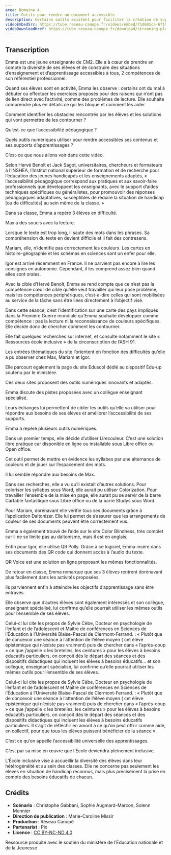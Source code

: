 ```yaml
---
area: Domaine 4
title: Outils pour rendre un document accessible
description: Certains outils existent pour faciliter la création de supports pédagogiques numérique qui sont accessibles et adaptés aux différents besoins des élèves. Des détails dans cette vidéo !
videoEmbedSrc: https://tube.reseau-canope.fr/videos/embed/71d601ca-6f19-4f7b-8904-dc074e4bfb7f
videoDownloadHref: https://tube.reseau-canope.fr/download/streaming-playlists/hls/videos/71d601ca-6f19-4f7b-8904-dc074e4bfb7f-1080-fragmented.mp4
---
```


## Transcription

Emma est une jeune enseignante de CM2. Elle a à cœur de prendre en compte la diversité de ses élèves et de construire des situations d’enseignement et d’apprentissage accessibles à tous, 2 compétences de son référentiel professionnel.

Quand ses élèves sont en activité, Emma les observe : certains ont du mal à débuter ou effectuer les exercices proposés pour des raisons qui n’ont pas de lien direct avec l’activité, comme des problèmes de lecture. Elle souhaite comprendre plus en détails ce qui les bloque et comment les aider

Comment identifier les obstacles rencontrés par les élèves et les solutions qui vont permettre de les contourner ?

Qu’est-ce que l’accessibilité pédagogique ?

Quels outils numériques utiliser pour rendre accessibles ses contenus et ses supports d’apprentissages ?

C’est-ce que nous allons voir dans cette vidéo.

Selon Hervé Benoît et Jack Sagot, universitaires, chercheurs et formateurs à l’INSHEA, l’Institut national supérieur de formation et de recherche pour l’éducation des jeunes handicapés et les enseignements adaptés, « l’accessibilité pédagogique correspond aux pratiques et aux savoir-faire professionnels que développent les enseignants, avec le support d’aides techniques spécifiques ou généralistes, pour promouvoir des réponses pédagogiques adaptatives, susceptibles de réduire la situation de handicap [ou de difficultés] au sein même de la classe. »

Dans sa classe, Emma a repéré 3 élèves en difficulté.

Max a des soucis avec la lecture.

Lorsque le texte est trop long, il saute des mots dans les phrases. Sa compréhension du texte en devient difficile et il fait des contresens.

Mariam, elle, n’identifie pas correctement les couleurs. Les cartes en histoire-géographie et les schémas en sciences sont un enfer pour elle.

Igor est arrivé récemment en France. Il ne parvient pas encore à lire les consignes en autonomie. Cependant, il les comprend assez bien quand elles sont orales.

Avec la cible d’Hervé Benoît, Emma se rend compte que ce n’est pas la compétence cœur de cible qu’elle veut travailler qui leur pose problème, mais les compétences périphériques, c’est-à-dire celles qui sont mobilisées au service de la tâche sans être liées directement à l’objectif visé.

Dans cette séance, c’est l’identification sur une carte des pays impliqués dans la Première Guerre mondiale qu’Emma souhaite développer comme compétence : pas la lecture ni la reconnaissance de couleurs spécifiques. Elle décide donc de chercher comment les contourner.

Elle fait quelques recherches sur internet, et consulte notamment le site « Ressources école inclusive » de la circonscription de l’ASH 91.

Les entrées thématiques du site l’orientent en fonction des difficultés qu’elle a pu observer chez Max, Mariam et Igor.

Elle parcourt également la page du site Eduscol dédié au dispositif Édu-up soutenu par le ministère.

Ces deux sites proposent des outils numériques innovants et adaptés.

Emma discute des pistes proposées avec un collègue enseignant spécialisé.

Leurs échanges lui permettent de cibler les outils qu’elle va utiliser pour répondre aux besoins de ses élèves et améliorer l’accessibilité de ses supports.

Emma a repéré plusieurs outils numériques.

Dans un premier temps, elle décide d’utiliser Lirecouleur. C’est une solution libre pratique car disponible en ligne ou installable sous Libre office ou Open office.

Cet outil permet de mettre en évidence les syllabes par une alternance de couleurs et de jouer sur l’espacement des mots.

Il lui semble répondre aux besoins de Max.

Dans ses recherches, elle a vu qu’il existait d’autres solutions. Pour coloriser les syllabes sous Word, elle aurait pu utiliser Colorization. Pour travailler l’ensemble de la mise en page, elle aurait pu se servir de la barre Cartable fantastique sous Libre office ou de la barre Studys sous Word.

Pour Mariam, dorénavant elle vérifie tous ses documents grâce à l’application Daltonizer. Elle lui permet de s’assurer que les arrangements de couleur de ses documents peuvent être correctement vus.

Emma a également trouvé de l’aide sur le site Color Blindness, très complet car il ne se limite pas au daltonisme, mais il est en anglais.

Enfin pour Igor, elle utilise QR Polly. Grâce à ce logiciel, Emma insère dans ses documents des QR code qui donnent accès à l’audio du texte.

QR Voice est une solution en ligne proposant les mêmes fonctionnalités.

De retour en classe, Emma remarque que ses 3 élèves rentrent dorénavant plus facilement dans les activités proposées.

Ils parviennent enfin à atteindre les objectifs d’apprentissage sans être entravés.

Elle observe que d’autres élèves sont également intéressés et son collègue, enseignant spécialisé, lui confirme qu’elle pourrait utiliser les mêmes outils pour l’ensemble de ses élèves.

Celui-ci lui cite les propos de Sylvie Cèbe, Docteur en psychologie de l’enfant et de l’adolescent et Maître de conférences en Sciences de l’Éducation à l’Université Blaise-Pascal de Clermont-Ferrand. : « Plutôt que de concevoir une séance à l’attention de l’élève moyen ( cet élève épistémique qui n’existe pas vraiment) puis de chercher dans « l’après-coup » ce que j’appelle « les bretelles, les ceintures » pour les élèves à besoins éducatifs particuliers, on conçoit dès le départ des séances et des dispositifs didactiques qui incluent les élèves à besoins éducatifs… et son collègue, enseignant spécialisé, lui confirme qu’elle pourrait utiliser les mêmes outils pour l’ensemble de ses élèves.

Celui-ci lui cite les propos de Sylvie Cèbe, Docteur en psychologie de l’enfant et de l’adolescent et Maître de conférences en Sciences de l’Éducation à l’Université Blaise-Pascal de Clermont-Ferrand. : « Plutôt que de concevoir une séance à l’attention de l’élève moyen ( cet élève épistémique qui n’existe pas vraiment) puis de chercher dans « l’après-coup » ce que j’appelle « les bretelles, les ceintures » pour les élèves à besoins éducatifs particuliers, on conçoit dès le départ des séances et des dispositifs didactiques qui incluent les élèves à besoins éducatifs particuliers. Il s’agit de réfléchir en amont à ce qu’on peut offrir comme aide, en collectif, pour que tous les élèves puissent bénéficier de la séance ».

C’est ce qu’on appelle l’accessibilité universelle des apprentissages.

C’est par sa mise en œuvre que l’École deviendra pleinement inclusive.

L’École inclusive vise à accueillir la diversité des élèves dans leur hétérogénéité et au sein des classes. Elle ne concerne pas seulement les élèves en situation de handicap reconnus, mais plus précisément la prise en compte des besoins éducatifs de chacun.

## Crédits

- **Scénario** : Christophe Gabbani, Sophie Augmard-Marcon, Solenn Monnier
- **Direction de publication** : Marie-Caroline Missir
- **Production** : Réseau Canopé
- **Partenariat** : Pix
- **Licence** : [CC BY-NC-ND 4.0](https://creativecommons.org/licenses/by-nc-nd/4.0/deed.fr)

Ressource produite avec le soutien du ministère de l’Éducation nationale et de la Jeunesse
